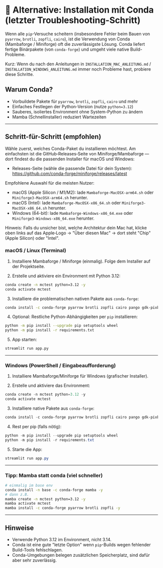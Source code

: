 # 🐍 Alternative: Installation mit Conda (letzter Troubleshooting-Schritt)

Wenn alle `pip`-Versuche scheitern (insbesondere Fehler beim Bauen von `pyarrow`, `brotli`, `zopfli`, `cairo`), ist die Verwendung von Conda (Mambaforge / Miniforge) oft die zuverlässigste Lösung. Conda liefert fertige Binärpakete (von `conda-forge`) und umgeht viele native Build-Probleme.

Kurz: Wenn du nach den Anleitungen in `INSTALLATION_MAC_ANLEITUNG.md` / `INSTALLATION_WINDOWS_ANLEITUNG.md` immer noch Probleme hast, probiere diese Schritte.

## Warum Conda?
- Vorbuildete Pakete für `pyarrow`, `brotli`, `zopfli`, `cairo` und mehr
- Einfaches Festlegen der Python-Version (nutze `python=3.12`)
- Sauberes, isoliertes Environment ohne System-Python zu ändern
- Mamba (Schnellinstaller) reduziert Wartezeiten

---

## Schritt-für-Schritt (empfohlen)

Wähle zuerst, welches Conda-Paket du installieren möchtest. Am einfachsten ist die GitHub‑Releases‑Seite von Miniforge/Mambaforge — dort findest du die passenden Installer für macOS und Windows:

- Releases-Seite (wähle die passende Datei für dein System): https://github.com/conda-forge/miniforge/releases/latest

Empfohlene Auswahl für die meisten Nutzer:

- macOS (Apple Silicon / M1/M2): lade `Mambaforge-MacOSX-arm64.sh` oder `Miniforge3-MacOSX-arm64.sh` herunter.
- macOS (Intel): lade `Mambaforge-MacOSX-x86_64.sh` oder `Miniforge3-MacOSX-x86_64.sh` herunter.
- Windows (64-bit): lade `Mambaforge-Windows-x86_64.exe` oder `Miniforge3-Windows-x86_64.exe` herunter.

Hinweis: Falls du unsicher bist, welche Architektur dein Mac hat, klicke oben links auf das Apple‑Logo → "Über diesen Mac" → dort steht "Chip" (Apple Silicon) oder "Intel".

### macOS / Linux (Terminal)

1) Installiere Mambaforge / Miniforge (einmalig). Folge dem Installer auf der Projektseite.

2) Erstelle und aktiviere ein Environment mit Python 3.12:

```bash
conda create -n mctest python=3.12 -y
conda activate mctest
```

3) Installiere die problematischen nativen Pakete aus `conda-forge`:

```bash
conda install -c conda-forge pyarrow brotli zopfli cairo pango gdk-pixbuf -y
```

4) Optional: Restliche Python-Abhängigkeiten per `pip` installieren:

```bash
python -m pip install --upgrade pip setuptools wheel
python -m pip install -r requirements.txt
```

5) App starten:

```bash
streamlit run app.py
```

---

### Windows (PowerShell / Eingabeaufforderung)

1) Installiere Mambaforge/Miniforge für Windows (grafischer Installer).

2) Erstelle und aktiviere das Environment:

```powershell
conda create -n mctest python=3.12 -y
conda activate mctest
```

3) Installiere native Pakete aus `conda-forge`:

```powershell
conda install -c conda-forge pyarrow brotli zopfli cairo pango gdk-pixbuf -y
```

4) Rest per pip (falls nötig):

```powershell
python -m pip install --upgrade pip setuptools wheel
python -m pip install -r requirements.txt
```

5) Starte die App:

```powershell
streamlit run app.py
```

---

### Tipp: Mamba statt conda (viel schneller)

```bash
# einmalig im base env
conda install -n base -c conda-forge mamba -y
# dann z.B.
mamba create -n mctest python=3.12 -y
mamba activate mctest
mamba install -c conda-forge pyarrow brotli zopfli -y
```

---

## Hinweise
- Verwende Python 3.12 im Environment, nicht 3.14.
- Conda ist eine gute "letzte Option" wenn `pip`-Builds wegen fehlender Build-Tools fehlschlagen.
- Conda-Umgebungen belegen zusätzlichen Speicherplatz, sind dafür aber sehr zuverlässig.
